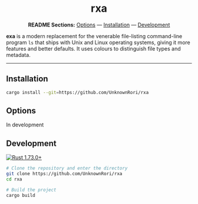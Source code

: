 <div align="center">

# rxa

**README Sections:** [Options](#options) — [Installation](#installation) — [Development](#development)

</div>

**exa** is a modern replacement for the venerable file-listing command-line program `ls` that ships with Unix and Linux operating systems, giving it more features and better defaults. It uses colours to distinguish file types and metadata.

---

## Installation

```sh
cargo install --git=https://github.com/UnknownRori/rxa
```

## Options

In development

## Development

<a href="https://blog.rust-lang.org/2023/01/10/Rust-1.73.0.html">
    <img src="https://img.shields.io/badge/rustc-1.73.0+-lightgray.svg" alt="Rust 1.73.0+" />
</a>

```sh
# Clone the repository and enter the directory
git clone https://github.com/UnknownRori/rxa
cd rxa

# Build the project
cargo build
```

